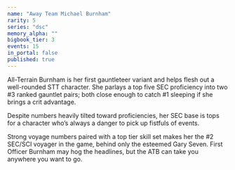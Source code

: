 ```yaml
---
name: "Away Team Michael Burnham"
rarity: 5
series: "dsc"
memory_alpha: ""
bigbook_tier: 3
events: 15
in_portal: false
published: true
---
```


All-Terrain Burnham is her first gauntleteer variant and helps flesh out a well-rounded STT character. She parlays a top five SEC proficiency into two #3 ranked gauntlet pairs; both close enough to catch #1 sleeping if she brings a crit advantage.

Despite numbers heavily tilted toward proficiencies, her SEC base is tops for a character who’s always a danger to pick up fistfuls of events.

Strong voyage numbers paired with a top tier skill set makes her the #2 SEC/SCI voyager in the game, behind only the esteemed Gary Seven. First Officer Burnham may hog the headlines, but the ATB can take you anywhere you want to go.